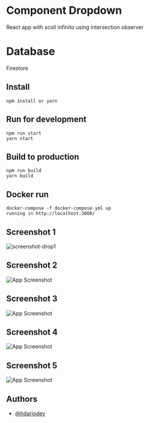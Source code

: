 # Component Dropdown 

React app with scoll infinito using intersection observer

# Database

Firestore

## Install

```
npm install or yarn

```

## Run for development

```
npm run start
yarn start
```

## Build to production

```
npm run build
yarn build
```


## Docker run

```
docker-compose -f docker-compose.yml up
running in http://localhost:3000/
```

## Screenshot 1

![screenshot-drop1](https://user-images.githubusercontent.com/63020855/184371424-132e7440-5ee6-4689-aae1-50e08edaaa5b.png)

## Screenshot 2

![App Screenshot](https://github.com/hdarioDev/assets/blob/main/screenshot-drop2.png?raw=true)

## Screenshot 3

![App Screenshot](https://github.com/hdarioDev/assets/blob/main/screenshot-drop3.png?raw=true)

## Screenshot 4

![App Screenshot](https://github.com/hdarioDev/assets/blob/main/screenshot-drop4.png?raw=true)

## Screenshot 5

![App Screenshot](https://github.com/hdarioDev/assets/blob/main/screenshot-drop5.png?raw=true)

## Authors

- [@hdariodev](https://www.hdariodev.com)

